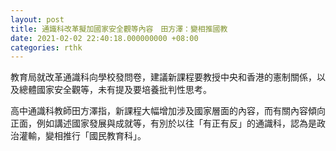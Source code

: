 ```yaml
---
layout: post
title: 通識科改⾰擬加國家安全觀等內容　田方澤：變相推國教
date: 2021-02-02 22:40:18.000000000 +08:00
categories: rthk
---
```


教育局就改革通識科向學校發問卷，建議新課程要教授中央和香港的憲制關係，以及總體國家安全觀等，未有提及要培養批判性思考。

高中通識科教師田方澤指，新課程大幅增加涉及國家層面的內容，而有關內容傾向正面，例如講述國家發展與成就等，有別於以往「有正有反」的通識科，認為是政治灌輸，變相推行「國民教育科」。
